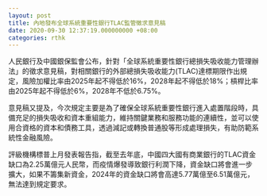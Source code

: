 ```yaml
---
layout: post
title: 內地發布全球系統重要性銀行TLAC監管徵求意見稿
date: 2020-09-30 12:37:19.000000000 +08:00
categories: rthk
---
```


人民銀行及中國銀保監會公布，針對「全球系統重要性銀行總損失吸收能力管理辦法」的徵求意見稿，對相關銀行的外部總損失吸收能力(TLAC)達標期限作出規定，風險加權比率由2025年起不得低於16%，2028年起不得低於18%；槓桿比率由2025年起不得低於6%，2028年不低於6.75%。

意見稿又提及，今次規定主要是為了確保全球系統重要性銀行進入處置階段時，具備充足的損失吸收和資本重組能力，維持關鍵業務和服務功能的連續性，並可以使用合資格的資本和債務工具，透過減記或轉換普通股等形成處理損失，有助防範系統性金融風險。

評級機構標普上月發表報告指，截至去年底，中國四大國有商業銀行的TLAC資金缺口為2.25萬億元人民幣，而疫情爆發導致銀行利潤下降，資金缺口將會進一步擴大，如果不籌集新資金，2024年的資金缺口將會高達5.77萬億至6.51萬億元，無法達到規定要求。
